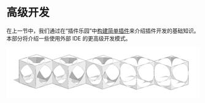 # 高级开发

在上一节中，我们通过在“插件乐园”中[构建简单插件](../your-first-plugin/)来介绍插件开发的基础知识。本部分将介绍一些使用外部 IDE 的更高级开发模式。

![](../../../.gitbook/assets/c22.PNG)

